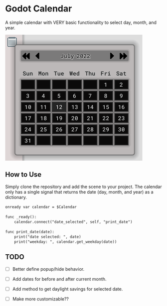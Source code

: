 # Godot Calendar

A simple calendar with VERY basic functionality to select day, month, and year. 

![screenshot](assets/screenshots/ss1.png)

## How to Use

Simply clone the repository and add the scene to your project. The calendar only has a single signal that returns the date (day, month, and year) as a dictionary. 

```gdscript
onready var calendar = $Calendar

func _ready():
    calendar.connect("date_selected", self, "print_date")

func print_date(date):
    print("date selected: ", date)
    print("weekday: ", calendar.get_weekday(date))
```



## TODO

- [ ] Better define popup/hide behavior.

- [ ] Add dates for before and after current month.

- [ ] Add method to get daylight savings for selected date.

- [ ] Make more customizable??
